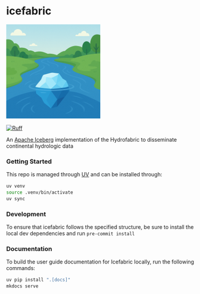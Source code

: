 # icefabric

<img src="docs/img/icefabric.png" alt="icefabric" width="50%"/>

[![Ruff](https://img.shields.io/endpoint?url=https://raw.githubusercontent.com/astral-sh/ruff/main/assets/badge/v2.json)](https://github.com/astral-sh/ruff)


An [Apache Iceberg](https://py.iceberg.apache.org/) implementation of the Hydrofabric to disseminate continental hydrologic data

### Getting Started
This repo is managed through [UV](https://docs.astral.sh/uv/getting-started/installation/) and can be installed through:
```sh
uv venv
source .venv/bin/activate
uv sync
```

### Development
To ensure that icefabric follows the specified structure, be sure to install the local dev dependencies and run `pre-commit install`

### Documentation
To build the user guide documentation for Icefabric locally, run the following commands:
```sh
uv pip install ".[docs]"
mkdocs serve
```
